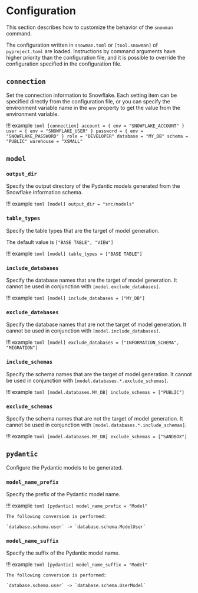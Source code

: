 # Configuration

This section describes how to customize the behavior of the `snowman` command.

The configuration written in `snowman.toml` or `[tool.snowman]` of `pyproject.toml` are loaded.
Instructions by command arguments have higher priority than the configuration file, and it is possible to override the configuration specified in the configuration file.

## `connection`

Set the connection information to Snowflake. Each setting item can be specified directly from the configuration file, or you can specify the environment variable name in the `env` property to get the value from the environment variable.

!!! example
    ```toml
    [connection]
    account = { env = "SNOWFLAKE_ACCOUNT" }
    user = { env = "SNOWFLAKE_USER" }
    password = { env = "SNOWFLAKE_PASSWORD" }
    role = "DEVELOPER"
    database = "MY_DB"
    schema = "PUBLIC"
    warehouse = "XSMALL"
    ```

## `model`
### `output_dir`

Specify the output directory of the Pydantic models generated from the Snowflake information schema.

!!! example
    ```toml
    [model]
    output_dir = "src/models"
    ```

### `table_types`
Specify the table types that are the target of model generation.  

The default value is `["BASE TABLE", "VIEW"]`

!!! example
    ```toml
    [model]
    table_types = ["BASE TABLE"]
    ```

### `include_databases`
Specify the database names that are the target of model generation. It cannot be used in conjunction with `[model.exclude_databases]`.

!!! example
    ```toml
    [model]
    include_databases = ["MY_DB"]
    ```

### `exclude_datebases`
Specify the database names that are not the target of model generation. It cannot be used in conjunction with `[model.include_databases]`.

!!! example
    ```toml
    [model]
    exclude_databases = ["INFORMATION_SCHEMA", "MIGRATION"]
    ```


### `include_schemas`
Specify the schema names that are the target of model generation. It cannot be used in conjunction with `[model.databases.*.exclude_schemas]`.

!!! example
    ```toml
    [model.databases.MY_DB]
    include_schemas = ["PUBLIC"]
    ```

### `exclude_schemas`
Specify the schema names that are not the target of model generation. It cannot be used in conjunction with `[model.databases.*.include_schemas]`.

!!! example
    ```toml
    [model.databases.MY_DB]
    exclude_schemas = ["SANDBOX"]
    ```

## `pydantic`
Configure the Pydantic models to be generated.


### `model_name_prefix`
Specify the prefix of the Pydantic model name.

!!! example
    ```toml
    [pydantic]
    model_name_prefix = "Model"
    ```

    The following conversion is performed:

    `database.schema.user` -> `database.schema.ModelUser`

### `model_name_suffix`
Specify the suffix of the Pydantic model name.

!!! example
    ```toml
    [pydantic]
    model_name_suffix = "Model"
    ```

    The following conversion is performed:

    `database.schema.user` -> `database.schema.UserModel`
